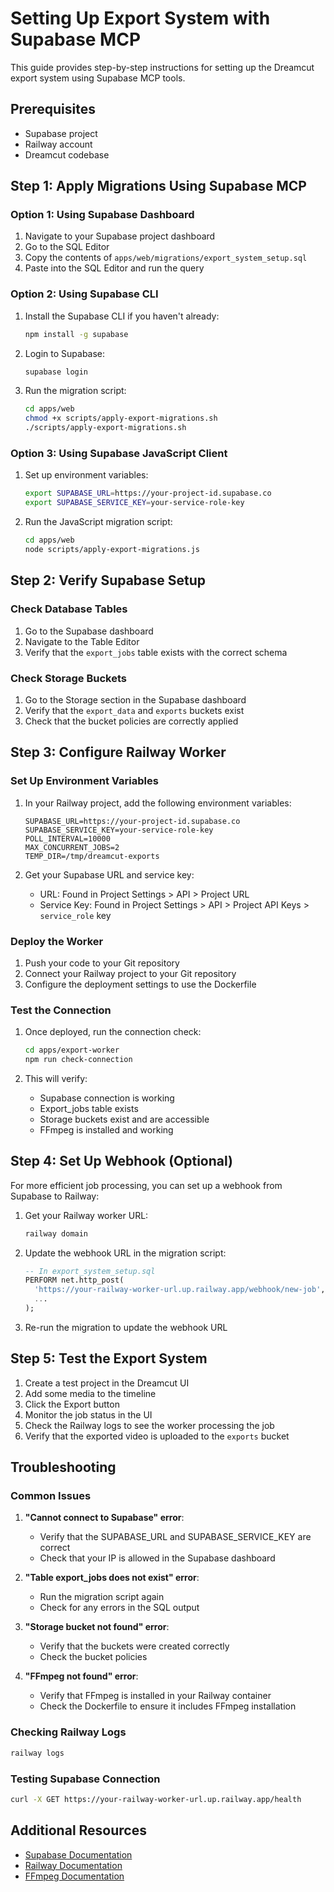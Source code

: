 # Setting Up Export System with Supabase MCP

This guide provides step-by-step instructions for setting up the Dreamcut export system using Supabase MCP tools.

## Prerequisites

- Supabase project
- Railway account
- Dreamcut codebase

## Step 1: Apply Migrations Using Supabase MCP

### Option 1: Using Supabase Dashboard

1. Navigate to your Supabase project dashboard
2. Go to the SQL Editor
3. Copy the contents of `apps/web/migrations/export_system_setup.sql`
4. Paste into the SQL Editor and run the query

### Option 2: Using Supabase CLI

1. Install the Supabase CLI if you haven't already:
   ```bash
   npm install -g supabase
   ```

2. Login to Supabase:
   ```bash
   supabase login
   ```

3. Run the migration script:
   ```bash
   cd apps/web
   chmod +x scripts/apply-export-migrations.sh
   ./scripts/apply-export-migrations.sh
   ```

### Option 3: Using Supabase JavaScript Client

1. Set up environment variables:
   ```bash
   export SUPABASE_URL=https://your-project-id.supabase.co
   export SUPABASE_SERVICE_KEY=your-service-role-key
   ```

2. Run the JavaScript migration script:
   ```bash
   cd apps/web
   node scripts/apply-export-migrations.js
   ```

## Step 2: Verify Supabase Setup

### Check Database Tables

1. Go to the Supabase dashboard
2. Navigate to the Table Editor
3. Verify that the `export_jobs` table exists with the correct schema

### Check Storage Buckets

1. Go to the Storage section in the Supabase dashboard
2. Verify that the `export_data` and `exports` buckets exist
3. Check that the bucket policies are correctly applied

## Step 3: Configure Railway Worker

### Set Up Environment Variables

1. In your Railway project, add the following environment variables:

   ```
   SUPABASE_URL=https://your-project-id.supabase.co
   SUPABASE_SERVICE_KEY=your-service-role-key
   POLL_INTERVAL=10000
   MAX_CONCURRENT_JOBS=2
   TEMP_DIR=/tmp/dreamcut-exports
   ```

2. Get your Supabase URL and service key:
   - URL: Found in Project Settings > API > Project URL
   - Service Key: Found in Project Settings > API > Project API Keys > `service_role` key

### Deploy the Worker

1. Push your code to your Git repository
2. Connect your Railway project to your Git repository
3. Configure the deployment settings to use the Dockerfile

### Test the Connection

1. Once deployed, run the connection check:
   ```bash
   cd apps/export-worker
   npm run check-connection
   ```

2. This will verify:
   - Supabase connection is working
   - Export_jobs table exists
   - Storage buckets exist and are accessible
   - FFmpeg is installed and working

## Step 4: Set Up Webhook (Optional)

For more efficient job processing, you can set up a webhook from Supabase to Railway:

1. Get your Railway worker URL:
   ```bash
   railway domain
   ```

2. Update the webhook URL in the migration script:
   ```sql
   -- In export_system_setup.sql
   PERFORM net.http_post(
     'https://your-railway-worker-url.up.railway.app/webhook/new-job',
     ...
   );
   ```

3. Re-run the migration to update the webhook URL

## Step 5: Test the Export System

1. Create a test project in the Dreamcut UI
2. Add some media to the timeline
3. Click the Export button
4. Monitor the job status in the UI
5. Check the Railway logs to see the worker processing the job
6. Verify that the exported video is uploaded to the `exports` bucket

## Troubleshooting

### Common Issues

1. **"Cannot connect to Supabase" error**:
   - Verify that the SUPABASE_URL and SUPABASE_SERVICE_KEY are correct
   - Check that your IP is allowed in the Supabase dashboard

2. **"Table export_jobs does not exist" error**:
   - Run the migration script again
   - Check for any errors in the SQL output

3. **"Storage bucket not found" error**:
   - Verify that the buckets were created correctly
   - Check the bucket policies

4. **"FFmpeg not found" error**:
   - Verify that FFmpeg is installed in your Railway container
   - Check the Dockerfile to ensure it includes FFmpeg installation

### Checking Railway Logs

```bash
railway logs
```

### Testing Supabase Connection

```bash
curl -X GET https://your-railway-worker-url.up.railway.app/health
```

## Additional Resources

- [Supabase Documentation](https://supabase.io/docs)
- [Railway Documentation](https://docs.railway.app)
- [FFmpeg Documentation](https://ffmpeg.org/documentation.html)
